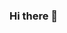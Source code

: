 ### Hi there 👋

<!--
**casscannelle/casscannelle** is a ✨ _special_ ✨ repository because its `README.md` (this file) appears on your GitHub profile.

Me chamo Cassia e sou estudante de front-end

- 🔭 No momento, trabalho com Marketing Digital
- 🌱 Estou estudando Front-end na EBAC
-->

